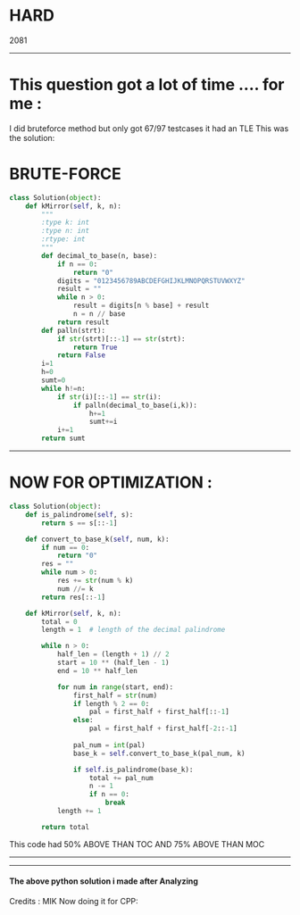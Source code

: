 # HARD
2081

---

# This question got a lot of time .... for me :

I did bruteforce method but only got 67/97 testcases it had an TLE
This was the solution:
# BRUTE-FORCE
```python
class Solution(object):
    def kMirror(self, k, n):
        """
        :type k: int
        :type n: int
        :rtype: int
        """
        def decimal_to_base(n, base):
            if n == 0:
                return "0"
            digits = "0123456789ABCDEFGHIJKLMNOPQRSTUVWXYZ"
            result = ""
            while n > 0:
                result = digits[n % base] + result
                n = n // base
            return result
        def palln(strt):
            if str(strt)[::-1] == str(strt):
                return True
            return False
        i=1
        h=0
        sumt=0
        while h!=n:
            if str(i)[::-1] == str(i):
                if palln(decimal_to_base(i,k)):
                    h+=1
                    sumt+=i
            i+=1
        return sumt
```

---

# NOW FOR OPTIMIZATION :
```python
class Solution(object):
    def is_palindrome(self, s):
        return s == s[::-1]

    def convert_to_base_k(self, num, k):
        if num == 0:
            return "0"
        res = ""
        while num > 0:
            res += str(num % k)
            num //= k
        return res[::-1]

    def kMirror(self, k, n):
        total = 0
        length = 1  # length of the decimal palindrome

        while n > 0:
            half_len = (length + 1) // 2
            start = 10 ** (half_len - 1)
            end = 10 ** half_len

            for num in range(start, end):
                first_half = str(num)
                if length % 2 == 0:
                    pal = first_half + first_half[::-1]
                else:
                    pal = first_half + first_half[-2::-1]
                
                pal_num = int(pal)
                base_k = self.convert_to_base_k(pal_num, k)

                if self.is_palindrome(base_k):
                    total += pal_num
                    n -= 1
                    if n == 0:
                        break
            length += 1

        return total
```

This code had 50% ABOVE THAN TOC
AND 75% ABOVE THAN MOC


---
---

#### The above python solution i made after Analyzing 
Credits : MIK
Now doing it for CPP:
```CPP
